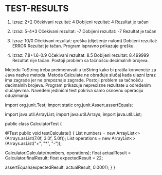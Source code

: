 # TEST-RESULTS
1. Izraz: 2+2
   Očekivani rezultat: 4
   Dobijeni rezultat: 4
   Rezultat je tačan

2. Izraz: 5-4*3
   Očekivani rezultat: -7
   Dobijeni rezultat: -7
   Rezultat je tačan

3. Izraz: 10/0
   Očekivani rezultat: greška (dijeljenje nulom)
   Dobijeni rezultat: ERROR
   Rezultat je tačan. Program ispravno prikazuje grešku.

4. Izraz: 7.8+1.6-0.9
   Očekivani rezultat: 8.5
   Dobijeni rezultat: 8.499999
   Rezultat nije tačan. Postoji problem sa tačnošću decimalnih brojeva.

Metodu ToString treba preimenovati u toString kako bi pratila konvencije za Java nazive metoda.
Metoda Calculate ne obrađuje slučaj kada ulazni izraz ima zagrade jer ne prepoznaje zagrade.
Postoji problem sa tačnošću decimalnih brojeva. Program prikazuje neprecizne rezultate u određenim slučajevima.
Navedeni jedinični test pokriva samo osnovnu operaciju oduzimanja.

import org.junit.Test;
import static org.junit.Assert.assertEquals;

import java.util.ArrayList;
import java.util.Arrays;
import java.util.List;

public class CalculatorTest {

@Test
public void testCalculate() {
List<Float> numbers = new ArrayList<>(Arrays.asList(7.0f, 3.0f, 5.0f));
List<String> operations = new ArrayList<>(Arrays.asList("+", "*", "-"));

Calculator.Calculate(numbers, operations);
float actualResult = Calculator.finalResult;
float expectedResult = 22;

assertEquals(expectedResult, actualResult, 0.0001);
}
}
